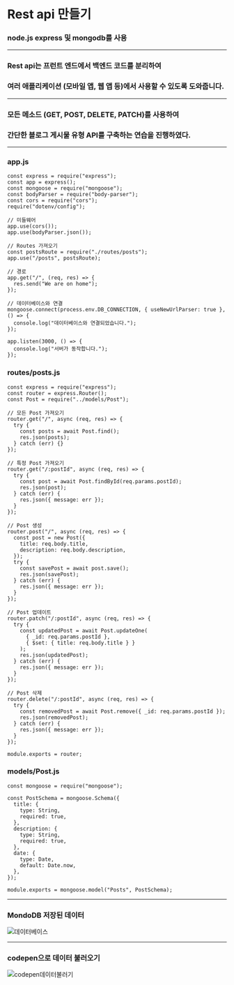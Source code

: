# Rest api 만들기

### node.js express 및 mongodb를 사용

---

### Rest api는 프런트 엔드에서 백엔드 코드를 분리하여 
### 여러 애플리케이션 (모바일 앱, 웹 앱 등)에서 사용할 수 있도록 도와줍니다.

---

### 모든 메소드 (GET, POST, DELETE, PATCH)를 사용하여 
### 간단한 블로그 게시물 유형 API를 구축하는 연습을 진행하였다.

--- 

### app.js
```
const express = require("express");
const app = express();
const mongoose = require("mongoose");
const bodyParser = require("body-parser");
const cors = require("cors");
require("dotenv/config");

// 미들웨어
app.use(cors());
app.use(bodyParser.json());

// Routes 가져오기
const postsRoute = require("./routes/posts");
app.use("/posts", postsRoute);

// 경로
app.get("/", (req, res) => {
  res.send("We are on home");
});

// 데이터베이스와 연결
mongoose.connect(process.env.DB_CONNECTION, { useNewUrlParser: true }, () => {
  console.log("데이터베이스와 연결되었습니다.");
});

app.listen(3000, () => {
  console.log("서버가 동작합니다.");
});
```

### routes/posts.js
```
const express = require("express");
const router = express.Router();
const Post = require("../models/Post");

// 모든 Post 가져오기
router.get("/", async (req, res) => {
  try {
    const posts = await Post.find();
    res.json(posts);
  } catch (err) {}
});

// 특정 Post 가져오기
router.get("/:postId", async (req, res) => {
  try {
    const post = await Post.findById(req.params.postId);
    res.json(post);
  } catch (err) {
    res.json({ message: err });
  }
});

// Post 생성
router.post("/", async (req, res) => {
  const post = new Post({
    title: req.body.title,
    description: req.body.description,
  });
  try {
    const savePost = await post.save();
    res.json(savePost);
  } catch (err) {
    res.json({ message: err });
  }
});

// Post 업데이트
router.patch("/:postId", async (req, res) => {
  try {
    const updatedPost = await Post.updateOne(
      { _id: req.params.postId },
      { $set: { title: req.body.title } }
    );
    res.json(updatedPost);
  } catch (err) {
    res.json({ message: err });
  }
});

// Post 삭제
router.delete("/:postId", async (req, res) => {
  try {
    const removedPost = await Post.remove({ _id: req.params.postId });
    res.json(removedPost);
  } catch (err) {
    res.json({ message: err });
  }
});

module.exports = router;
```

### models/Post.js
```
const mongoose = require("mongoose");

const PostSchema = mongoose.Schema({
  title: {
    type: String,
    required: true,
  },
  description: {
    type: String,
    required: true,
  },
  date: {
    type: Date,
    default: Date.now,
  },
});

module.exports = mongoose.model("Posts", PostSchema);
```

---

### MondoDB 저장된 데이터
![데이터베이스](https://user-images.githubusercontent.com/83106932/162733418-d731566b-2aeb-4cdc-9e71-90fbaa0360d4.png)

---

### codepen으로 데이터 불러오기
![codepen데이터불러기](https://user-images.githubusercontent.com/83106932/162733804-6fe36ed4-5c78-46fb-b3d2-f4de9232ebe3.png)



